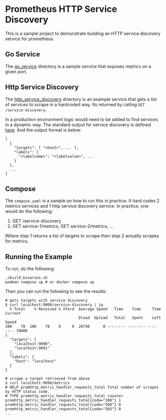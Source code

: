 # Prometheus HTTP Service Discovery

This is a sample project to demonstrate building an HTTP service discovery service for prometheus.

## Go Service

The [go_service](go_service) directory is a sample service that exposes metrics on a given port. 

## Http Service Discovery

The [http_service_discovery](http_service_discovery) directory is an example service that gets a list of services to scrape in a hardcoded way. Its returned by calling `GET /service-discovery`.

In a production environment logic would need to be added to find services in a dynamic way. The standard output for service discovery is defined [here](https://prometheus.io/docs/prometheus/latest/http_sd/). And the output format is below:

```
[
  {
    "targets": [ "<host>", ... ],
    "labels": {
      "<labelname>": "<labelvalue>", ...
    }
  },
  ...
]
```

## Compose
The `compose.yaml` is a sample on how to run this in practice. It hard codes 2 metrics services and 1 http service discovery service. In practice, one would do the following:
1. GET /service-discovery
2. GET service-1/metrics, GET service-2/metrics, ...

Where step 1 returns a list of targets to scrape then step 2 actually scrapes for metrics.

## Running the Example
To run, do the following:
```
./build_binaries.sh
podman compose up # or docker compose up 
```

Then you can run the following to see the results:
```
# gets targets with service discovery
$ curl localhost:9000/service-discovery | jq
  % Total    % Received % Xferd  Average Speed   Time    Time     Time  Current
                                 Dload  Upload   Total   Spent    Left  Speed
100    78  100    78    0     0  26748      0 --:--:-- --:--:-- --:--:-- 39000
{
  "targets": [
    "localhost:9090",
    "localhost:9091"
  ],
  "labels": {
    "host": "localhost"
  }
}

# scrape a target retrieved from above
$ curl localhost:9090/metrics
# HELP promhttp_metric_handler_requests_total Total number of scrapes by HTTP status code.
# TYPE promhttp_metric_handler_requests_total counter
promhttp_metric_handler_requests_total{code="200"} 1
promhttp_metric_handler_requests_total{code="500"} 0
promhttp_metric_handler_requests_total{code="503"} 0
...
```
